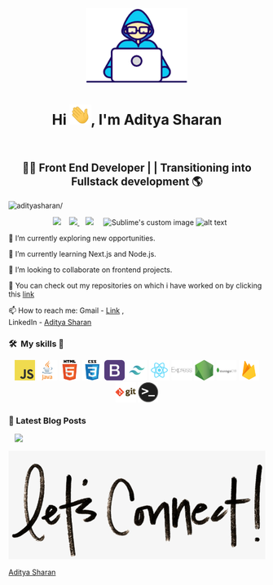 <p align="center">

  <img src="https://github.com/AkashSingh3031/AkashSingh3031/blob/main/images/Developer.gif" width="200px">
</p>
<h1 align="center">Hi <img src="https://raw.githubusercontent.com/ABSphreak/ABSphreak/master/gifs/Hi.gif" height="40px">, I'm Aditya Sharan </h1>
</br>
<h2 align="center"> 👨‍💻 Front End Developer | | Transitioning into Fullstack development 🌎 </h2>
<p align="left"> <img src=https://komarev.com/ghpvc/?username=adityasharan01 alt=adityasharan/> </p>

<p align="center">
 &nbsp;&nbsp;
<a href="https://dev.to/adityasharan01"><img src="https://img.shields.io/badge/dev.to-0A0A0A?style=for-the-badge&logo=dev.to&logoColor=white"/></a>
&nbsp;&nbsp; 
  <a target="_blank" href="https://www.linkedin.com/in/aditya-sharan/">
    <img src="https://img.shields.io/badge/linkedin-%230077B5.svg?&style=for-the-badge&logo=linkedin&logoColor=white" />
   </a>
&nbsp;&nbsp;
  <a href="mailto:ranjan.aditya2009@gmail.com?subject=Hello%20AdityaSharan,%20From%20Github"><img src="https://img.shields.io/badge/gmail-%23D14836.svg?&style=for-the-badge&logo=gmail&logoColor=white" /></a>&nbsp;&nbsp;&nbsp;&nbsp;

  <img src="https://github.com/adityasharan01/adityasharan01/blob/master/github%20intro%20final.gif" alt="Sublime's custom image"/>
  
  <img src="https://user-images.githubusercontent.com/46247882/87126810-77e5d000-c2aa-11ea-832f-70aa4fe394f9.gif" alt="alt text" width="150" height="150" />
</p>


🔭 I’m currently exploring new opportunities.

🌱 I’m currently learning Next.js and Node.js. 
 
👯 I’m looking to collaborate on frontend projects.

 📌 You can check out my repositories on which i have worked on by clicking this [link](https://github.com/adityasharan01?tab=repositories) 

📫 How to reach me: Gmail - [Link](mailto:ranjan.aditya2009@gmail.com) , 
</br>
LinkedIn - <a class="badge-base__link LI-simple-link" href="https://in.linkedin.com/in/aditya-sharan?trk=profile-badge">Aditya Sharan</a>  
  
### 🛠 &nbsp;My skills 🚀


  <p align="center">
<code><img height="40" src="https://raw.githubusercontent.com/github/explore/80688e429a7d4ef2fca1e82350fe8e3517d3494d/topics/javascript/javascript.png"></code>
<code><img height="40" src="https://raw.githubusercontent.com/github/explore/80688e429a7d4ef2fca1e82350fe8e3517d3494d/topics/java/java.png"></code>
<code><img height="40" src="https://raw.githubusercontent.com/github/explore/5c058a388828bb5fde0bcafd4bc867b5bb3f26f3/topics/html/html.png"></code>
<code><img height="40" src="https://raw.githubusercontent.com/github/explore/5c058a388828bb5fde0bcafd4bc867b5bb3f26f3/topics/css/css.png"></code>
<code><img height="40" src="https://raw.githubusercontent.com/github/explore/80688e429a7d4ef2fca1e82350fe8e3517d3494d/topics/bootstrap/bootstrap.png"></code>
<code><img height="40" src="https://raw.githubusercontent.com/github/explore/80688e429a7d4ef2fca1e82350fe8e3517d3494d/topics/tailwind/tailwind.png"></code>
<code><img height="40" src="https://raw.githubusercontent.com/github/explore/80688e429a7d4ef2fca1e82350fe8e3517d3494d/topics/react/react.png"></code>
<code><img height="40" src="https://raw.githubusercontent.com/github/explore/5c058a388828bb5fde0bcafd4bc867b5bb3f26f3/topics/express/express.png"></code>
<code><img height="40" src="https://raw.githubusercontent.com/github/explore/80688e429a7d4ef2fca1e82350fe8e3517d3494d/topics/nodejs/nodejs.png"></code>
<code><img height="40" src="https://raw.githubusercontent.com/github/explore/80688e429a7d4ef2fca1e82350fe8e3517d3494d/topics/mongodb/mongodb.png"></code>
<code><img height="40" src="https://raw.githubusercontent.com/github/explore/80688e429a7d4ef2fca1e82350fe8e3517d3494d/topics/firebase/firebase.png"></code>
<code><img height="40" src="https://raw.githubusercontent.com/github/explore/80688e429a7d4ef2fca1e82350fe8e3517d3494d/topics/git/git.png"></code>
<code><img height="40" src="https://raw.githubusercontent.com/github/explore/80688e429a7d4ef2fca1e82350fe8e3517d3494d/topics/terminal/terminal.png"></code>

</p>

### 📕 Latest Blog Posts
<p >
 &nbsp;&nbsp;
<a href="https://dev.to/adityasharan01"><img src="https://img.shields.io/badge/dev.to-0A0A0A?style=for-the-badge&logo=dev.to&logoColor=white"/></a> 
</p>

![connect-with-me.png](./connect-with-me.png.png)

[twitter]: https://twitter.com/AdityaS54830043
            
<script src="https://platform.linkedin.com/badges/js/profile.js" async defer type="text/javascript"></script>
<div class="badge-base LI-profile-badge" data-locale="en_US" data-size="medium" data-theme="dark" data-type="VERTICAL" data-vanity="aditya-sharan" data-version="v1"><a class="badge-base__link LI-simple-link" href="https://in.linkedin.com/in/aditya-sharan?trk=profile-badge">Aditya Sharan</a></div>
              
